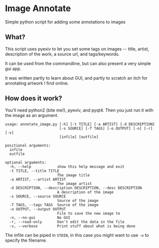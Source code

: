 # Image Annotate

Simple python script for adding some annotations to images

## What?

This script uses pyexiv to let you set some tags on images -- title, artist, description of the work, a source url, and tags/keywords.

It can be used from the commandline, but can also present a very simple gui app.

It was written partly to learn about GUI, and partly to scratch an itch for annotating artwork I find online.


## How does it work?

  You'll need python2 (bite me!), pyexiv, and pyqt4.  Then you just run it with the image as an argument.


``` shell
usage: annotate_image.py [-h] [-t TITLE] [-a ARTIST] [-d DESCRIPTION]
                         [-s SOURCE] [-T TAGS] [-o OUTPUT] [-n] [-r] [-v]
                         [infile] [outfile]

positional arguments:
  infile
  outfile

optional arguments:
  -h, --help            show this help message and exit
  -t TITLE, --title TITLE
                        The image title
  -a ARTIST, --artist ARTIST
                        The image artist
  -d DESCRIPTION, --description DESCRIPTION, --desc DESCRIPTION
                        A description of the image
  -s SOURCE, --source SOURCE
                        Source of the image
  -T TAGS, --tags TAGS  Source of the image
  -o OUTPUT, --output OUTPUT
                        File to save the new image to
  -n, --no-gui          No GUI
  -r, --read-only       Don't edit the data in the file
  -v, --verbose         Print stuff about what is being done
```

The infile can be piped in `STDIN`, in this case you might want to use `-o` to specify the filename.
